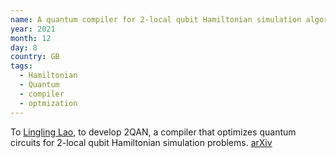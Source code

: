 ```yaml
---
name: A quantum compiler for 2-local qubit Hamiltonian simulation algorithms
year: 2021
month: 12
day: 8
country: GB
tags:
  - Hamiltonian
  - Quantum
  - compiler
  - optmization
---
```

To [Lingling Lao](https://twitter.com/719lingling), to develop 2QAN, a compiler that optimizes quantum circuits for 2-local qubit Hamiltonian simulation problems. [arXiv](https://arxiv.org/abs/2108.02099)
